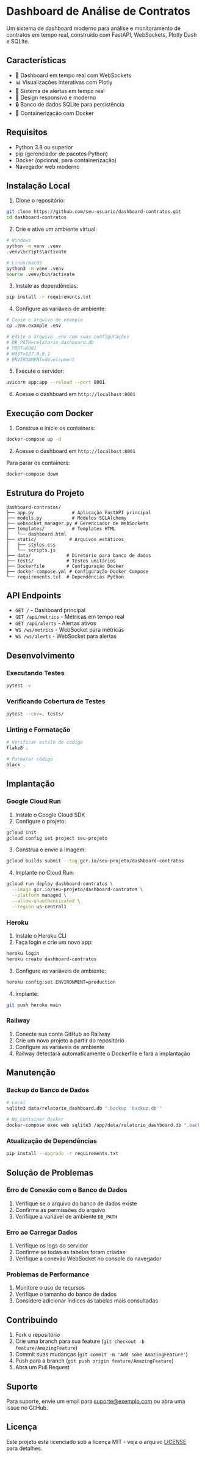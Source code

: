 # Dashboard de Análise de Contratos

Um sistema de dashboard moderno para análise e monitoramento de contratos em tempo real, construído com FastAPI, WebSockets, Plotly Dash e SQLite.

## Características

- 🚀 Dashboard em tempo real com WebSockets
- 📊 Visualizações interativas com Plotly
- 🔔 Sistema de alertas em tempo real
- 📱 Design responsivo e moderno
- 🔒 Banco de dados SQLite para persistência
- 🐳 Containerização com Docker

## Requisitos

- Python 3.8 ou superior
- pip (gerenciador de pacotes Python)
- Docker (opcional, para containerização)
- Navegador web moderno

## Instalação Local

1. Clone o repositório:
```bash
git clone https://github.com/seu-usuario/dashboard-contratos.git
cd dashboard-contratos
```

2. Crie e ative um ambiente virtual:
```bash
# Windows
python -m venv .venv
.venv\Scripts\activate

# Linux/macOS
python3 -m venv .venv
source .venv/bin/activate
```

3. Instale as dependências:
```bash
pip install -r requirements.txt
```

4. Configure as variáveis de ambiente:
```bash
# Copie o arquivo de exemplo
cp .env.example .env

# Edite o arquivo .env com suas configurações
# DB_PATH=relatorio_dashboard.db
# PORT=8001
# HOST=127.0.0.1
# ENVIRONMENT=development
```

5. Execute o servidor:
```bash
uvicorn app:app --reload --port 8001
```

6. Acesse o dashboard em `http://localhost:8001`

## Execução com Docker

1. Construa e inicie os containers:
```bash
docker-compose up -d
```

2. Acesse o dashboard em `http://localhost:8001`

Para parar os containers:
```bash
docker-compose down
```

## Estrutura do Projeto

```
dashboard-contratos/
├── app.py              # Aplicação FastAPI principal
├── models.py           # Modelos SQLAlchemy
├── websocket_manager.py # Gerenciador de WebSockets
├── templates/          # Templates HTML
│   └── dashboard.html
├── static/            # Arquivos estáticos
│   ├── styles.css
│   └── scripts.js
├── data/             # Diretório para banco de dados
├── tests/            # Testes unitários
├── Dockerfile        # Configuração Docker
├── docker-compose.yml # Configuração Docker Compose
└── requirements.txt  # Dependências Python
```

## API Endpoints

- `GET /` - Dashboard principal
- `GET /api/metrics` - Métricas em tempo real
- `GET /api/alerts` - Alertas ativos
- `WS /ws/metrics` - WebSocket para métricas
- `WS /ws/alerts` - WebSocket para alertas

## Desenvolvimento

### Executando Testes

```bash
pytest -v
```

### Verificando Cobertura de Testes

```bash
pytest --cov=. tests/
```

### Linting e Formatação

```bash
# Verificar estilo de código
flake8 .

# Formatar código
black .
```

## Implantação

### Google Cloud Run

1. Instale o Google Cloud SDK
2. Configure o projeto:
```bash
gcloud init
gcloud config set project seu-projeto
```

3. Construa e envie a imagem:
```bash
gcloud builds submit --tag gcr.io/seu-projeto/dashboard-contratos
```

4. Implante no Cloud Run:
```bash
gcloud run deploy dashboard-contratos \
  --image gcr.io/seu-projeto/dashboard-contratos \
  --platform managed \
  --allow-unauthenticated \
  --region us-central1
```

### Heroku

1. Instale o Heroku CLI
2. Faça login e crie um novo app:
```bash
heroku login
heroku create dashboard-contratos
```

3. Configure as variáveis de ambiente:
```bash
heroku config:set ENVIRONMENT=production
```

4. Implante:
```bash
git push heroku main
```

### Railway

1. Conecte sua conta GitHub ao Railway
2. Crie um novo projeto a partir do repositório
3. Configure as variáveis de ambiente
4. Railway detectará automaticamente o Dockerfile e fará a implantação

## Manutenção

### Backup do Banco de Dados

```bash
# Local
sqlite3 data/relatorio_dashboard.db ".backup 'backup.db'"

# No container Docker
docker-compose exec web sqlite3 /app/data/relatorio_dashboard.db ".backup '/app/data/backup.db'"
```

### Atualização de Dependências

```bash
pip install --upgrade -r requirements.txt
```

## Solução de Problemas

### Erro de Conexão com o Banco de Dados

1. Verifique se o arquivo do banco de dados existe
2. Confirme as permissões do arquivo
3. Verifique a variável de ambiente `DB_PATH`

### Erro ao Carregar Dados

1. Verifique os logs do servidor
2. Confirme se todas as tabelas foram criadas
3. Verifique a conexão WebSocket no console do navegador

### Problemas de Performance

1. Monitore o uso de recursos
2. Verifique o tamanho do banco de dados
3. Considere adicionar índices às tabelas mais consultadas

## Contribuindo

1. Fork o repositório
2. Crie uma branch para sua feature (`git checkout -b feature/AmazingFeature`)
3. Commit suas mudanças (`git commit -m 'Add some AmazingFeature'`)
4. Push para a branch (`git push origin feature/AmazingFeature`)
5. Abra um Pull Request

## Suporte

Para suporte, envie um email para suporte@exemplo.com ou abra uma issue no GitHub.

## Licença

Este projeto está licenciado sob a licença MIT - veja o arquivo [LICENSE](LICENSE) para detalhes. 